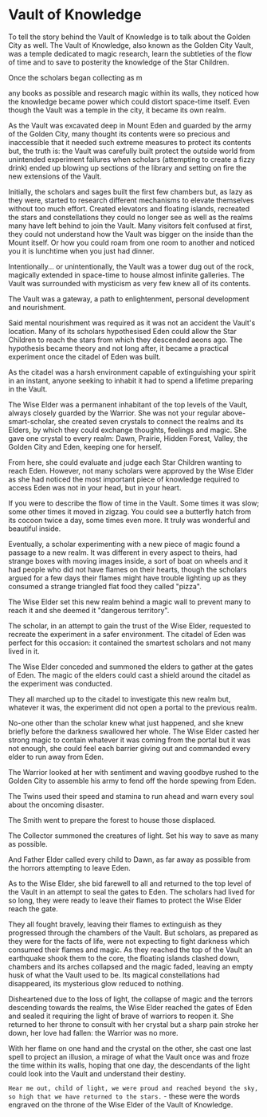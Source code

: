 # Vault of Knowledge

To tell the story behind the Vault of Knowledge is to talk about the Golden City as well. The Vault of Knowledge, also known as the Golden City Vault, was a temple dedicated to magic research, learn the subtleties of the flow of time and to save to posterity the knowledge of the Star Children.



Once the scholars began collecting as m

any books as possible and research magic within its walls, they noticed how the knowledge became power which could distort space-time itself. Even though the Vault was a temple in the city, it became its own realm.

As the Vault was excavated deep in Mount Eden and guarded by the army of the Golden City, many thought its contents were so precious and inaccessible that it needed such extreme measures to protect its contents but, the truth is: the Vault was carefully built protect the outside world from unintended experiment failures when scholars (attempting to create a fizzy drink) ended up blowing up sections of the library and setting on fire the new extensions of the Vault.

Initially, the scholars and sages built the first few chambers but, as lazy as they were, started to research different mechanisms to elevate themselves without too much effort. Created elevators and floating islands, recreated the stars and constellations they could no longer see as well as the realms many have left behind to join the Vault. Many visitors felt confused at first, they could not understand how the Vault was bigger on the inside than the Mount itself. Or how you could roam from one room to another and noticed you it is lunchtime when you just had dinner.



Intentionally... or unintentionally, the Vault was a tower dug out of the rock, magically extended in space-time to house almost infinite galleries. The Vault was surrounded with mysticism as very few knew all of its contents.



The Vault was a gateway, a path to enlightenment, personal development and nourishment.



Said mental nourishment was required as it was not an accident the Vault's location. Many of its scholars hypothesised Eden could allow the Star Children to reach the stars from which they descended aeons ago. The hypothesis became theory and not long after, it became a practical experiment once the citadel of Eden was built.



As the citadel was a harsh environment capable of extinguishing your spirit in an instant, anyone seeking to inhabit it had to spend a lifetime preparing in the Vault.



The Wise Elder was a permanent inhabitant of the top levels of the Vault, always closely guarded by the Warrior. She was not your regular above-smart-scholar, she created seven crystals to connect the realms and its Elders, by which they could exchange thoughts, feelings and magic. She gave one crystal to every realm: Dawn, Prairie, Hidden Forest, Valley, the Golden City and Eden, keeping one for herself.

From here, she could evaluate and judge each Star Children wanting to reach Eden. However, not many scholars were approved by the Wise Elder as she had noticed the most important piece of knowledge required to access Eden was not in your head, but in your heart.

If you were to describe the flow of time in the Vault. Some times it was slow; some other times it moved in zigzag. You could see a butterfly hatch from its cocoon twice a day, some times even more. It truly was wonderful and beautiful inside.



Eventually, a scholar experimenting with a new piece of magic found a passage to a new realm. It was different in every aspect to theirs, had strange boxes with moving images inside, a sort of boat on wheels and it had people who did not have flames on their hearts, though the scholars argued for a few days their flames might have trouble lighting up as they consumed a strange triangled flat food they called "pizza".

The Wise Elder set this new realm behind a magic wall to prevent many to reach it and she deemed it "dangerous territory".

The scholar, in an attempt to gain the trust of the Wise Elder, requested to recreate the experiment in a safer environment. The citadel of Eden was perfect for this occasion: it contained the smartest scholars and not many lived in it.

The Wise Elder conceded and summoned the elders to gather at the gates of Eden. The magic of the elders could cast a shield around the citadel as the experiment was conducted.

They all marched up to the citadel to investigate this new realm but, whatever it was, the experiment did not open a portal to the previous realm.

No-one other than the scholar knew what just happened, and she knew briefly before the darkness swallowed her whole. The Wise Elder casted her strong magic to contain whatever it was coming from the portal but it was not enough, she could feel each barrier giving out and commanded every elder to run away from Eden.

The Warrior looked at her with sentiment and waving goodbye rushed to the Golden City to assemble his army to fend off the horde spewing from Eden.

The Twins used their speed and stamina to run ahead and warn every soul about the oncoming disaster.

The Smith went to prepare the forest to house those displaced.

The Collector summoned the creatures of light. Set his way to save as many as possible.

And Father Elder called every child to Dawn, as far away as possible from the horrors attempting to leave Eden.



As to the Wise Elder, she bid farewell to all and returned to the top level of the Vault in an attempt to seal the gates to Eden. The scholars had lived for so long, they were ready to leave their flames to protect the Wise Elder reach the gate.

They all fought bravely, leaving their flames to extinguish as they progressed through the chambers of the Vault. But scholars, as prepared as they were for the facts of life, were not expecting to fight darkness which consumed their flames and magic. As they reached the top of the Vault an earthquake shook them to the core, the floating islands clashed down, chambers and its arches collapsed and the magic faded, leaving an empty husk of what the Vault used to be. Its magical constellations had disappeared, its mysterious glow reduced to nothing.

Disheartened due to the loss of light, the collapse of magic and the terrors descending towards the realms, the Wise Elder reached the gates of Eden and sealed it requiring the light of brave of warriors to reopen it. She returned to her throne to consult with her crystal but a sharp pain stroke her down, her love had fallen: the Warrior was no more.

With her flame on one hand and the crystal on the other, she cast one last spell to project an illusion, a mirage of what the Vault once was and froze the time within its walls, hoping that one day, the descendants of the light could look into the Vault and understand their destiny.



`Hear me out, child of light, we were proud and reached beyond the sky, so high that we have returned to the stars.` - these were the words engraved on the throne of the Wise Elder of the Vault of Knowledge.
